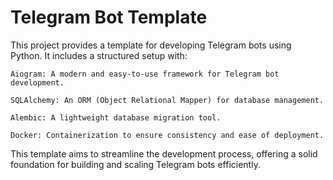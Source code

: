 
# Telegram Bot Template

This project provides a template for developing Telegram bots using Python. It includes a structured setup with:

    Aiogram: A modern and easy-to-use framework for Telegram bot development.
    
    SQLAlchemy: An ORM (Object Relational Mapper) for database management.
    
    Alembic: A lightweight database migration tool.
    
    Docker: Containerization to ensure consistency and ease of deployment.

This template aims to streamline the development process, offering a solid foundation for building and scaling Telegram bots efficiently.